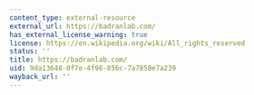 ```yaml
---
content_type: external-resource
external_url: https://badranlab.com/
has_external_license_warning: true
license: https://en.wikipedia.org/wiki/All_rights_reserved
status: ''
title: https://badranlab.com/
uid: 9da13648-0f7e-4f96-856c-7a7858e7a239
wayback_url: ''
---
```

